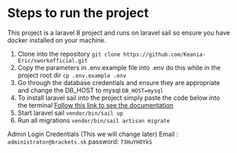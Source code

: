 # Steps to run the project

This project is a laravel 8 project and runs on laravel sail so ensure you have docker installed on your machine.

 1. Clone into the repository `git clone https://github.com/Keania-Eric/sworkofficial.git`
 2. Copy the parameters in .env.example file into .env do this while in the project root dir  `cp .env.example .env`
 3.  Go through the database credentials and ensure they are appropriate and change the DB_HOST to mysql `DB_HOST=mysql`
 4. To install laravel sail into the project simply paste the code below into the terminal [Follow this link to see the documentation](https://laravel.com/docs/8.x/sail#installing-sail-into-existing-applications)
 5. Start laravel sail `vendor/bin/sail up`
 6. Run all migrations `vendor/bin/sail artisan migrate`

Admin Login Credentials (This we will change later)
Email : `administrator@brackets.sk`
password: `73HuYHOYkS`


